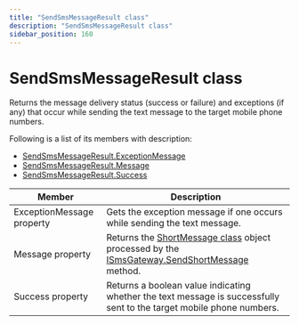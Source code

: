 ```yaml
---
title: "SendSmsMessageResult class"
description: "SendSmsMessageResult class"
sidebar_position: 160
---
```


# SendSmsMessageResult class

Returns the message delivery status (success or failure) and exceptions (if any) that occur while
sending the text message to the target mobile phone numbers.

Following is a list of its members with description:

- [SendSmsMessageResult.ExceptionMessage](/docs/directorymanager/11.0/admincenter/smsgateway/custom/class/exceptionmessage.md)
- [SendSmsMessageResult.Message](/docs/directorymanager/11.0/admincenter/smsgateway/custom/class/message_1.md)
- [SendSmsMessageResult.Success](/docs/directorymanager/11.0/admincenter/smsgateway/custom/class/success.md)

| Member                    | Description                                                                                                                                                                                                                                                                       |
| ------------------------- | --------------------------------------------------------------------------------------------------------------------------------------------------------------------------------------------------------------------------------------------------------------------------------- |
| ExceptionMessage property | Gets the exception message if one occurs while sending the text message.                                                                                                                                                                                                          |
| Message property          | Returns the [ShortMessage class](/docs/directorymanager/11.0/admincenter/smsgateway/custom/class/class.md) object processed by the [ISmsGateway.SendShortMessage](/docs/directorymanager/11.0/admincenter/smsgateway/custom/sendshortmessage.md) method. |
| Success property          | Returns a boolean value indicating whether the text message is successfully sent to the target mobile phone numbers.                                                                                                                                                              |
